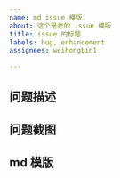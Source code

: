 ```yaml
---
name: md issue 模版
about: 这个是老的 issue 模版
title: issue 的标题
labels: bug, enhancement
assignees: weihongbin1

---
```


## 问题描述


## 问题截图


## md 模版
